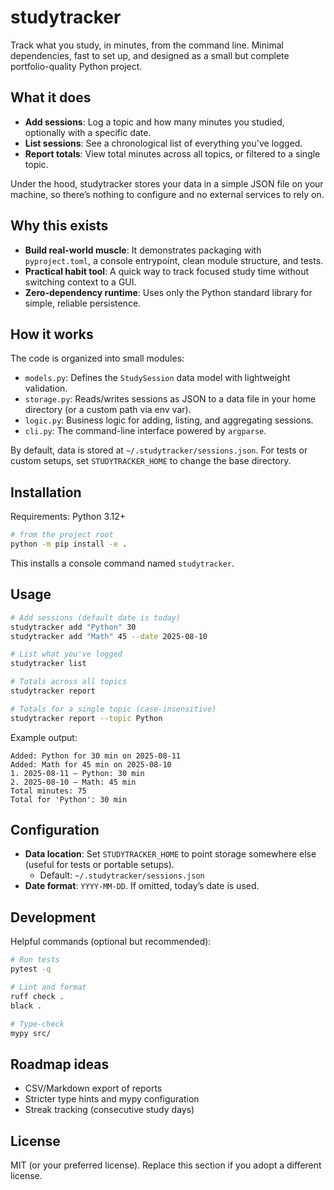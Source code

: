 # studytracker

Track what you study, in minutes, from the command line. Minimal dependencies, fast to set up, and designed as a small but complete portfolio-quality Python project.

## What it does

- **Add sessions**: Log a topic and how many minutes you studied, optionally with a specific date.
- **List sessions**: See a chronological list of everything you've logged.
- **Report totals**: View total minutes across all topics, or filtered to a single topic.

Under the hood, studytracker stores your data in a simple JSON file on your machine, so there’s nothing to configure and no external services to rely on.

## Why this exists

- **Build real-world muscle**: It demonstrates packaging with `pyproject.toml`, a console entrypoint, clean module structure, and tests.
- **Practical habit tool**: A quick way to track focused study time without switching context to a GUI.
- **Zero-dependency runtime**: Uses only the Python standard library for simple, reliable persistence.

## How it works

The code is organized into small modules:

- `models.py`: Defines the `StudySession` data model with lightweight validation.
- `storage.py`: Reads/writes sessions as JSON to a data file in your home directory (or a custom path via env var).
- `logic.py`: Business logic for adding, listing, and aggregating sessions.
- `cli.py`: The command-line interface powered by `argparse`.

By default, data is stored at `~/.studytracker/sessions.json`. For tests or custom setups, set `STUDYTRACKER_HOME` to change the base directory.

## Installation

Requirements: Python 3.12+

```bash
# from the project root
python -m pip install -e .
```

This installs a console command named `studytracker`.

## Usage

```bash
# Add sessions (default date is today)
studytracker add "Python" 30
studytracker add "Math" 45 --date 2025-08-10

# List what you've logged
studytracker list

# Totals across all topics
studytracker report

# Totals for a single topic (case-insensitive)
studytracker report --topic Python
```

Example output:

```
Added: Python for 30 min on 2025-08-11
Added: Math for 45 min on 2025-08-10
1. 2025-08-11 — Python: 30 min
2. 2025-08-10 — Math: 45 min
Total minutes: 75
Total for 'Python': 30 min
```

## Configuration

- **Data location**: Set `STUDYTRACKER_HOME` to point storage somewhere else (useful for tests or portable setups).
  - Default: `~/.studytracker/sessions.json`
- **Date format**: `YYYY-MM-DD`. If omitted, today’s date is used.

## Development

Helpful commands (optional but recommended):

```bash
# Run tests
pytest -q

# Lint and format
ruff check .
black .

# Type-check
mypy src/
```

## Roadmap ideas

- CSV/Markdown export of reports
- Stricter type hints and mypy configuration
- Streak tracking (consecutive study days)

## License

MIT (or your preferred license). Replace this section if you adopt a different license.


